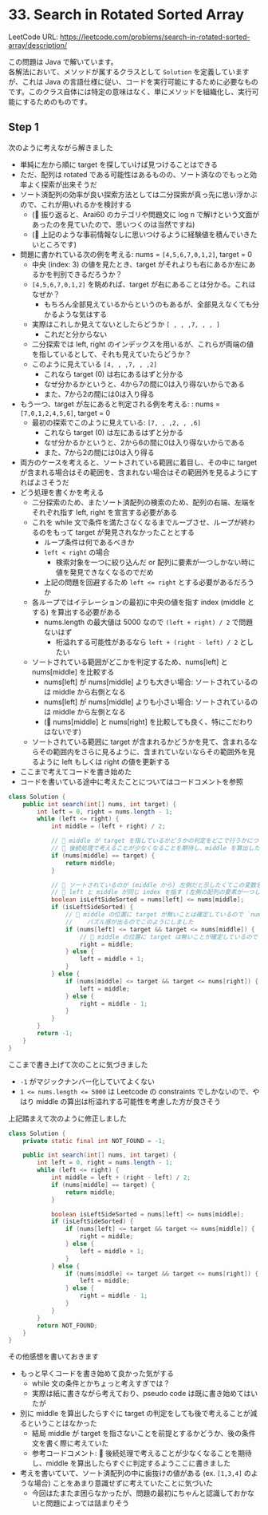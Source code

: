 # 33. Search in Rotated Sorted Array

LeetCode URL: https://leetcode.com/problems/search-in-rotated-sorted-array/description/

この問題は Java で解いています。  
各解法において、メソッドが属するクラスとして `Solution` を定義していますが、これは Java の言語仕様に従い、コードを実行可能にするために必要なものです。このクラス自体には特定の意味はなく、単にメソッドを組織化し、実行可能にするためのものです。

## Step 1

次のように考えながら解きました

- 単純に左から順に target を探していけば見つけることはできる
- ただ、配列は rotated である可能性はあるものの、ソート済なのでもっと効率よく探索が出来そうだ
- ソート済配列の効率が良い探索方法としては二分探索が真っ先に思い浮かぶので、これが用いれるかを検討する
    - (💭 振り返ると、Arai60 のカテゴリや問題文に log n で解けという文面があったのを見ていたので、思いつくのは当然ですね)
    - (💭 上記のような事前情報なしに思いつけるように経験値を積んでいきたいところです)
- 問題に書かれている次の例を考える: nums = `[4,5,6,7,0,1,2]`, target = 0
    - 中央 (index: 3) の値を見たとき、target がそれよりも右にあるか左にあるかを判別できるだろうか？
    - `[4,5,6,7,0,1,2]` を眺めれば、target が右にあることは分かる。これはなぜか？
        - もちろん全部見えているからというのもあるが、全部見えなくても分かるような気はする
    - 実際はこれしか見えてないとしたらどうか `[ , , ,7, , , ]`
        - これだと分からない
    - 二分探索では left, right のインデックスを用いるが、これらが両端の値を指しているとして、それも見えていたらどうか？
    - このように見えている `[4, , ,7, , ,2]`
        - これなら target (0) は右にあるはずと分かる
        - なぜ分かるかというと、4から7の間に0は入り得ないからである
        - また、7から2の間には0は入り得る
- もう一つ、target が左にあると判定される例を考える: : nums = `[7,0,1,2,4,5,6]`, target = 0
    - 最初の探索でこのように見えている: `[7, , ,2, , ,6]`
        - これなら target (0) は左にあるはずと分かる
        - なぜ分かるかというと、2から6の間に0は入り得ないからである
        - また、7から2の間には0は入り得る
- 両方のケースを考えると、ソートされている範囲に着目し、その中に target が含まれる場合はその範囲を、含まれない場合はその範囲外を見るようにすればよさそうだ
- どう処理を書くかを考える
    - 二分探索のため、またソート済配列の検索のため、配列の右端、左端をそれぞれ指す left, right を宣言する必要がある
    - これを while 文で条件を満たさなくなるまでループさせ、ループが終わるのをもって target が発見されなかったこととする
        - ループ条件は何であるべきか
        - `left < right` の場合
            - 検索対象を一つに絞り込んだ or 配列に要素が一つしかない時に値を発見できなくなるのでだめ
        - 上記の問題を回避するため `left <= right` とする必要があるだろうか
    - 各ループではイテレーションの最初に中央の値を指す index (middle とする) を算出する必要がある
        - nums.length の最大値は 5000 なので `(left + right) / 2` で問題ないはず
            - 桁溢れする可能性があるなら `left + (right - left) / 2` としたい
    - ソートされている範囲がどこかを判定するため、nums[left] と nums[middle] を比較する
        - nums[left] が nums[middle] よりも大きい場合: ソートされているのは middle から右側となる
        - nums[left] が nums[middle] よりも小さい場合: ソートされているのは middle から左側となる
        - (💭 nums[middle] と nums[right] を比較しても良く、特にこだわりはないです)
    - ソートされている範囲に target が含まれるかどうかを見て、含まれるならその範囲内をさらに見るように、含まれていないならその範囲外を見るように left もしくは right の値を更新する
- ここまで考えてコードを書き始めた
- コードを書いている途中に考えたことについてはコードコメントを参照

```java
class Solution {
    public int search(int[] nums, int target) {
        int left = 0, right = nums.length - 1;
        while (left <= right) {
            int middle = (left + right) / 2;

            // 💭 middle が target を指しているかどうかの判定をどこで行うかについて考えてませんでした
            // 💭 後続処理で考えることが少なくなることを期待し、middle を算出したらすぐに判定するようここに書きました
            if (nums[middle] == target) {
                return middle;
            }

            // 💭 ソートされているのが (middle から) 左側だと示したくてこの変数名にしました
            // 💭 left と middle が同じ index を指す (左側の配列の要素が一つしか無いとき) ケースを考慮し比較演算子は `<=` にしました
            boolean isLeftSideSorted = nums[left] <= nums[middle];
            if (isLeftSideSorted) {
                // 💭 middle の位置に target が無いことは確定しているので `nums[left] <= target && target < nums[middle]` としてもよかったのですが
                //    パズル感が出るのでこのようにしました
                if (nums[left] <= target && target <= nums[middle]) {
                    // 💭 middle の位置に target は無いことが確定しているので `right = middle - 1` としてもいいですが、それもパズル感に繋がりそうなのでこのようにしています
                    right = middle;
                } else {
                    left = middle + 1;
                }
            } else {
                if (nums[middle] <= target && target <= nums[right]) {
                    left = middle;
                } else {
                    right = middle - 1;
                }
            }
        }
        return -1;
    }
}
```

ここまで書き上げて次のことに気づきました

- `-1` がマジックナンバー化していてよくない
- `1 <= nums.length <= 5000` は Leetcode の constraints でしかないので、やはり middle の算出は桁溢れする可能性を考慮した方が良さそう

上記踏まえて次のように修正しました

```java
class Solution {
    private static final int NOT_FOUND = -1;

    public int search(int[] nums, int target) {
        int left = 0, right = nums.length - 1;
        while (left <= right) {
            int middle = left + (right - left) / 2;
            if (nums[middle] == target) {
                return middle;
            }

            boolean isLeftSideSorted = nums[left] <= nums[middle];
            if (isLeftSideSorted) {
                if (nums[left] <= target && target <= nums[middle]) {
                    right = middle;
                } else {
                    left = middle + 1;
                }
            } else {
                if (nums[middle] <= target && target <= nums[right]) {
                    left = middle;
                } else {
                    right = middle - 1;
                }
            }
        }
        return NOT_FOUND;
    }
}
```

その他感想を書いておきます

- もっと早くコードを書き始めて良かった気がする
    - while 文の条件とかちょっと考えすぎでは？
    - 実際は紙に書きながら考えており、pseudo code は既に書き始めてはいたが
- 別に middle を算出したらすぐに target の判定をしても後で考えることが減るということはなかった
    - 結局 middle が target を指さないことを前提とするかどうか、後の条件文を書く際に考えていた
    - 参考コードコメント: 💭 後続処理で考えることが少なくなることを期待し、middle を算出したらすぐに判定するようここに書きました
- 考えを書いていて、ソート済配列の中に歯抜けの値がある (ex. `[1,3,4]` のような場合) ことをあまり意識せずに考えていたことに気づいた
    - 今回はたまたま困らなかったが、問題の最初にちゃんと認識しておかないと問題によっては詰まりそう
